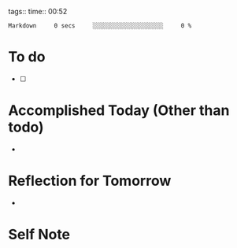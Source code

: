 tags:: 
time:: 00:52

```wakatime
Markdown     0 secs     ░░░░░░░░░░░░░░░░░░░░     0 %
```


# To do
- [ ] 

# Accomplished Today (Other than todo)
- 

# Reflection for Tomorrow
- 

# Self Note